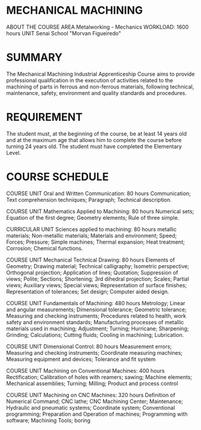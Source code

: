 # MECHANICAL MACHINING 
ABOUT THE COURSE 
AREA  Metalworking - Mechanics 
WORKLOAD: 1600 hours 
UNIT  Senai School "Morvan Figueiredo"  

# SUMMARY 
The Mechanical Machining Industrial Apprenticeship Course aims to provide professional qualification in the execution of activities related to the machining of parts in ferrous and non-ferrous materials, following technical, maintenance, safety, environment and quality standards and procedures.  

# REQUIREMENT
The student must, at the beginning of the course, be at least 14 years old and at the maximum age that allows him to complete the course before turning 24 years old.  The student must have completed the Elementary Level.  

# COURSE SCHEDULE

COURSE UNIT Oral and Written Communication: 80 hours  Communication;  Text comprehension techniques;  Paragraph;  Technical description.  

COURSE UNIT Mathematics Applied to Machining: 80 hours  Numerical sets;  Equation of the first degree;  Geometry elements;  Rule of three simple. 

CURRICULAR UNIT Sciences applied to machining: 80 hours  metallic materials;  Non-metallic materials;  Materials and environment;  Speed;  Forces;  Pressure;  Simple machines;  Thermal expansion;  Heat treatment;  Corrosion;  Chemical functions.

COURSE UNIT Mechanical Technical Drawing: 80 hours  Elements of Geometry;  Drawing material;  Technical calligraphy;  Isometric perspective;  Orthogonal projection;  Application of lines;  Quotation;  Suppression of views;  Polite;  Sections;  Shortening;  3rd dihedral projection;  Scales;  Partial views;  Auxiliary views;  Special views;  Representation of surface finishes;  Representation of tolerances;  Set design;  Computer aided design.  

COURSE UNIT Fundamentals of Machining: 480 hours  Metrology;  Linear and angular measurements;  Dimensional tolerance;  Geometric tolerance;  Measuring and checking instruments;  Procedures related to health, work safety and environment standards;  Manufacturing processes of metallic materials used in machining;  Adjustment;  Turning;  Hurricane;  Sharpening;  Grinding;  Calculations;  Cutting fluids;  Cooling in machining;  Lubrication.

COURSE UNIT Dimensional Control: 80 hours  Measurement errors;  Measuring and checking instruments;  Coordinate measuring machines;  Measuring equipment and devices;  Tolerance and fit system  

COURSE UNIT Machining on Conventional Machines: 400 hours  Rectification;  Calibration of holes with reamers;  sawing;  Machine elements;  Mechanical assemblies;  Turning;  Milling;  Product and process control  

COURSE UNIT Machining on CNC Machines: 320 hours  Definition of Numerical Command;  CNC lathe;  CNC Machining Center;  Maintenance;  Hydraulic and pneumatic systems;  Coordinate system;  Conventional programming;  Preparation and Operation of machines;  Programming with software;  Machining Tools;  boring
